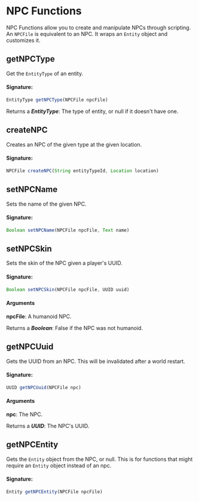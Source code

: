 # NPC Functions
 NPC Functions allow you to create and manipulate NPCs through scripting. An
 `NPCFile` is equivalent to an NPC. It wraps an `Entity` object and customizes it.

## getNPCType

Get the `EntityType` of an entity.

#### Signature:
```js
EntityType getNPCType(NPCFile npcFile)
```

Returns a _**EntityType**_: The type of entity, or null if it doesn't have one.

## createNPC

Creates an NPC of the given type at the given location.

#### Signature:
```js
NPCFile createNPC(String entityTypeId, Location location)
```

## setNPCName

Sets the name of the given NPC.

#### Signature:
```js
Boolean setNPCName(NPCFile npcFile, Text name)
```

## setNPCSkin

Sets the skin of the NPC given a player's UUID.

#### Signature:
```js
Boolean setNPCSkin(NPCFile npcFile, UUID uuid)
```
#### Arguments

**npcFile**: A humanoid NPC.

Returns a _**Boolean**_: False if the NPC was not humanoid.

## getNPCUuid

Gets the UUID from an NPC. This will be invalidated after a world restart.

#### Signature:
```js
UUID getNPCUuid(NPCFile npc)
```
#### Arguments

**npc**: The NPC.

Returns a _**UUID**_: The NPC's UUID.

## getNPCEntity

Gets the `Entity` object from the NPC, or null. This is for functions that might require
 an `Entity` object instead of an npc.

#### Signature:
```js
Entity getNPCEntity(NPCFile npcFile)
```

